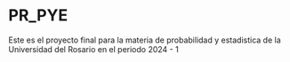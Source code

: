 # PR_PYE
Este es el proyecto final para la materia de probabilidad y estadistica de la Universidad del Rosario en el periodo 2024 - 1

